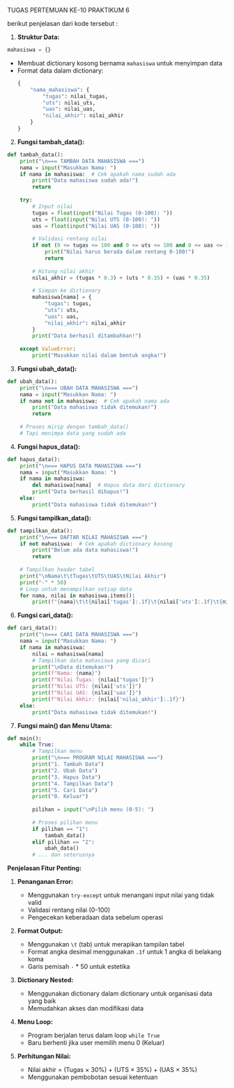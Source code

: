 TUGAS PERTEMUAN KE-10
PRAKTIKUM 6

berikut penjelasan dari kode tersebut :

1. **Struktur Data:**
```python
mahasiswa = {}
```
- Membuat dictionary kosong bernama `mahasiswa` untuk menyimpan data
- Format data dalam dictionary:
  ```python
  {
      "nama_mahasiswa": {
          "tugas": nilai_tugas,
          "uts": nilai_uts,
          "uas": nilai_uas,
          "nilai_akhir": nilai_akhir
      }
  }
  ```

2. **Fungsi tambah_data():**
```python
def tambah_data():
    print("\n=== TAMBAH DATA MAHASISWA ===")
    nama = input("Masukkan Nama: ")
    if nama in mahasiswa:  # Cek apakah nama sudah ada
        print("Data mahasiswa sudah ada!")
        return
    
    try:
        # Input nilai
        tugas = float(input("Nilai Tugas (0-100): "))
        uts = float(input("Nilai UTS (0-100): "))
        uas = float(input("Nilai UAS (0-100): "))
        
        # Validasi rentang nilai
        if not (0 <= tugas <= 100 and 0 <= uts <= 100 and 0 <= uas <= 100):
            print("Nilai harus berada dalam rentang 0-100!")
            return
        
        # Hitung nilai akhir
        nilai_akhir = (tugas * 0.3) + (uts * 0.35) + (uas * 0.35)
        
        # Simpan ke dictionary
        mahasiswa[nama] = {
            "tugas": tugas,
            "uts": uts,
            "uas": uas,
            "nilai_akhir": nilai_akhir
        }
        print("Data berhasil ditambahkan!")
        
    except ValueError:
        print("Masukkan nilai dalam bentuk angka!")
```

3. **Fungsi ubah_data():**
```python
def ubah_data():
    print("\n=== UBAH DATA MAHASISWA ===")
    nama = input("Masukkan Nama: ")
    if nama not in mahasiswa:  # Cek apakah nama ada
        print("Data mahasiswa tidak ditemukan!")
        return
    
    # Proses mirip dengan tambah_data()
    # Tapi menimpa data yang sudah ada
```

4. **Fungsi hapus_data():**
```python
def hapus_data():
    print("\n=== HAPUS DATA MAHASISWA ===")
    nama = input("Masukkan Nama: ")
    if nama in mahasiswa:
        del mahasiswa[nama]  # Hapus data dari dictionary
        print("Data berhasil dihapus!")
    else:
        print("Data mahasiswa tidak ditemukan!")
```

5. **Fungsi tampilkan_data():**
```python
def tampilkan_data():
    print("\n=== DAFTAR NILAI MAHASISWA ===")
    if not mahasiswa:  # Cek apakah dictionary kosong
        print("Belum ada data mahasiswa!")
        return
    
    # Tampilkan header tabel
    print("\nNama\t\tTugas\tUTS\tUAS\tNilai Akhir")
    print("-" * 50)
    # Loop untuk menampilkan setiap data
    for nama, nilai in mahasiswa.items():
        print(f"{nama}\t\t{nilai['tugas']:.1f}\t{nilai['uts']:.1f}\t{nilai['uas']:.1f}\t{nilai['nilai_akhir']:.1f}")
```

6. **Fungsi cari_data():**
```python
def cari_data():
    print("\n=== CARI DATA MAHASISWA ===")
    nama = input("Masukkan Nama: ")
    if nama in mahasiswa:
        nilai = mahasiswa[nama]
        # Tampilkan data mahasiswa yang dicari
        print("\nData ditemukan!")
        print(f"Nama: {nama}")
        print(f"Nilai Tugas: {nilai['tugas']}")
        print(f"Nilai UTS: {nilai['uts']}")
        print(f"Nilai UAS: {nilai['uas']}")
        print(f"Nilai Akhir: {nilai['nilai_akhir']:.1f}")
    else:
        print("Data mahasiswa tidak ditemukan!")
```

7. **Fungsi main() dan Menu Utama:**
```python
def main():
    while True:
        # Tampilkan menu
        print("\n=== PROGRAM NILAI MAHASISWA ===")
        print("1. Tambah Data")
        print("2. Ubah Data")
        print("3. Hapus Data")
        print("4. Tampilkan Data")
        print("5. Cari Data")
        print("0. Keluar")
        
        pilihan = input("\nPilih menu (0-5): ")
        
        # Proses pilihan menu
        if pilihan == "1":
            tambah_data()
        elif pilihan == "2":
            ubah_data()
        # ... dan seterusnya
```

**Penjelasan Fitur Penting:**

1. **Penanganan Error:**
   - Menggunakan `try-except` untuk menangani input nilai yang tidak valid
   - Validasi rentang nilai (0-100)
   - Pengecekan keberadaan data sebelum operasi

2. **Format Output:**
   - Menggunakan `\t` (tab) untuk merapikan tampilan tabel
   - Format angka desimal menggunakan `.1f` untuk 1 angka di belakang koma
   - Garis pemisah `-` * 50 untuk estetika

3. **Dictionary Nested:**
   - Menggunakan dictionary dalam dictionary untuk organisasi data yang baik
   - Memudahkan akses dan modifikasi data

4. **Menu Loop:**
   - Program berjalan terus dalam loop `while True`
   - Baru berhenti jika user memilih menu 0 (Keluar)

5. **Perhitungan Nilai:**
   - Nilai akhir = (Tugas × 30%) + (UTS × 35%) + (UAS × 35%)
   - Menggunakan pembobotan sesuai ketentuan

